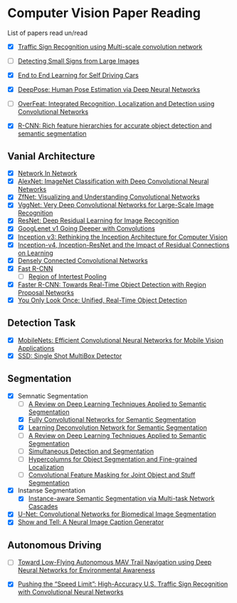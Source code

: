 # Computer Vision Paper Reading
List of papers read un/read



- [x] [Traffic Sign Recognition using Multi-scale convolution network](http://yann.lecun.com/exdb/publis/pdf/sermanet-ijcnn-11.pdf) 
- [ ] [Detecting Small Signs from Large Images](https://arxiv.org/pdf/1706.08574.pdf)
- [x] [End to End Learning for Self Driving Cars](https://arxiv.org/pdf/1604.07316.pdf)
- [x] [DeepPose: Human Pose Estimation via Deep Neural Networks](https://arxiv.org/pdf/1312.4659.pdf)
- [ ] [OverFeat: Integrated Recognition, Localization and Detection using Convolutional Networks](https://arxiv.org/pdf/1312.6229.pdf)
- [x] [R-CNN: Rich feature hierarchies for accurate object detection and semantic segmentation](https://arxiv.org/abs/1311.2524)


## Vanial Architecture 
- [x] [Network In Network](https://arxiv.org/abs/1312.4400)
- [x] [AlexNet: ImageNet Classification with Deep Convolutional Neural Networks](https://papers.nips.cc/paper/4824-imagenet-classification-with-deep-convolutional-neural-networks.pdf) 
- [x] [ZfNet: Visualizing and Understanding Convolutional Networks](https://arxiv.org/abs/1311.2901)
- [x] [VggNet: Very Deep Convolutional Networks for Large\-Scale Image Recognition](https://arxiv.org/abs/1409.1556)
- [x] [ResNet: Deep Residual Learning for Image Recognition](https://arxiv.org/abs/1512.03385)
- [x] [GoogLenet v1 Going Deeper with Convolutions](https://arxiv.org/abs/1409.4842)
- [x] [Inception v3: Rethinking the Inception Architecture for Computer Vision](https://arxiv.org/abs/1512.00567)
- [x] [Inception\-v4, Inception\-ResNet and the Impact of Residual Connections on Learning](https://arxiv.org/abs/1602.07261?context=cs)
- [x] [Densely Connected Convolutional Networks](https://arxiv.org/pdf/1608.06993.pdf)
- [x] [Fast R-CNN ](https://arxiv.org/pdf/1504.08083.pdf)
  - [ ] [Region of Intertest Pooling](https://deepsense.io/region-of-interest-pooling-explained/)
- [x] [Faster R-CNN: Towards Real-Time Object Detection with Region Proposal Networks](https://arxiv.org/abs/1506.01497)
- [x] [You Only Look Once:
Unified, Real-Time Object Detection](https://pjreddie.com/media/files/papers/yolo.pdf)

## Detection Task
- [x] [MobileNets: Efficient Convolutional Neural Networks for Mobile Vision Applications](https://arxiv.org/pdf/1704.04861.pdf)
- [x] [SSD: Single Shot MultiBox Detector](https://arxiv.org/pdf/1512.02325.pdf)

## Segmentation
- [x] Semnatic Segmentation 
   - [ ] [A Review on Deep Learning Techniques
Applied to Semantic Segmentation](https://arxiv.org/pdf/1704.06857.pdf)
   - [x] [Fully Convolutional Networks for Semantic Segmentation](./data/fully_conv_net_semantic.pdf)
   - [x] [Learning Deconvolution Network for Semantic Segmentation](https://arxiv.org/abs/1505.04366)
   - [ ] [A Review on Deep Learning Techniques
Applied to Semantic Segmentation](https://arxiv.org/pdf/1704.06857.pdf)
   - [ ] [Simultaneous Detection and Segmentation](https://arxiv.org/pdf/1407.1808.pdf)
   - [ ] [Hypercolumns for Object Segmentation and Fine-grained Localization](https://arxiv.org/abs/1411.5752)
   - [ ] [Convolutional Feature Masking for Joint Object and Stuff Segmentation](https://arxiv.org/pdf/1412.1283.pdf)
- [x] Instanse Segmentation
   - [x] [Instance-aware Semantic Segmentation via Multi-task Network Cascades](https://arxiv.org/pdf/1512.04412.pdf)
- [x] [U-Net: Convolutional Networks for Biomedical Image Segmentation](https://arxiv.org/abs/1505.04597)
- [x] [Show and Tell: A Neural Image Caption Generator](https://arxiv.org/abs/1411.4555)

## Autonomous Driving
- [ ] [Toward Low-Flying Autonomous MAV Trail Navigation using Deep Neural Networks for Environmental Awareness](https://arxiv.org/pdf/1705.02550.pdf)
- [x] [Pushing the “Speed Limit”: High-Accuracy U.S. Traffic Sign Recognition with Convolutional Neural Networks](http://cvrr.ucsd.edu/publications/2016/Li_final.pdf)

